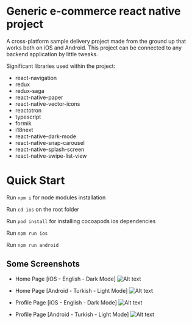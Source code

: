 # Generic e-commerce react native project

A cross-platform sample delivery project made from the ground up that works both on iOS and Android. This project can be connected to any backend application by little tweaks.

Significant libraries used within the project:
- react-navigation
- redux
- redux-saga
- react-native-paper
- react-native-vector-icons
- reactotron
- typescript
- formik
- i18next
- react-native-dark-mode
- react-native-snap-carousel
- react-native-splash-screen
- react-native-swipe-list-view

# Quick Start


Run `npm i` for node modules installation

Run `cd ios` on the root folder

Run `pod install` for installing cocoapods ios dependencies

Run `npm run ios`

Run `npm run android`

## Some Screenshots
- Home Page [iOS - English - Dark Mode]
 ![Alt text](docs/images/home_ios.png)

- Home Page [Android - Turkish - Light Mode]
 ![Alt text](docs/images/home_android.png)

- Profile Page [iOS - English - Dark Mode]
 ![Alt text](docs/images/profile_ios.png)

- Profile Page [Android - Turkish - Light Mode]
 ![Alt text](docs/images/profile_android.png)
